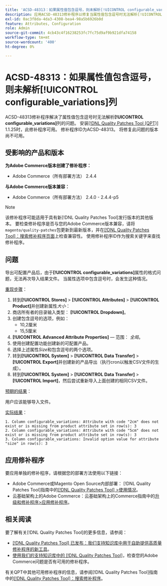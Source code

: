 ```yaml
---
title: 'ACSD-48313：如果属性值包含逗号，则未解析[!UICONTROL configurable_variations]列'
description: 应用ACSD-48313修补程序以修复当属性值包含逗号时无法解析[!UICONTROL configurable_variations]列的Adobe Commerce问题。
exl-id: 0ac3f8da-4da3-4308-bea4-98a5b6926b0d
feature: Attributes, Configuration
role: Admin
source-git-commit: 4cb43c4f16238253fc7fc75d9af9b921dfa74158
workflow-type: tm+mt
source-wordcount: '400'
ht-degree: 0%

---
```


# ACSD-48313：如果属性值包含逗号，则未解析&#x200B;**[!UICONTROL configurable_variations]**&#x200B;列

ACSD-48313修补程序解决了属性值包含逗号时无法解析&#x200B;**[!UICONTROL configurable_variations]**&#x200B;列的问题。 安装[[!DNL Quality Patches Tool (QPT)]](/help/announcements/adobe-commerce-announcements/magento-quality-patches-released-new-tool-to-self-serve-quality-patches.md) 1.1.25时，此修补程序可用。 修补程序ID为ACSD-48313。 将修复此问题的版本尚不可用。

## 受影响的产品和版本

**为Adobe Commerce版本创建了修补程序：**
* Adobe Commerce（所有部署方法） 2.4.4

**与Adobe Commerce版本兼容：**
* Adobe Commerce（所有部署方法） 2.4.0 - 2.4.4-p5

>[!NOTE]
>
>该修补程序可能适用于具有新[!DNL Quality Patches Tool]发行版本的其他版本。 要检查修补程序是否与您的Adobe Commerce版本兼容，请将`magento/quality-patches`包更新到最新版本，并在[[!DNL Quality Patches Tool]：搜索修补程序页面](https://experienceleague.adobe.com/tools/commerce-quality-patches/index.html?lang=zh-Hans)上检查兼容性。 使用修补程序ID作为搜索关键字来查找修补程序。

## 问题

导出可配置产品后，由于&#x200B;**[!UICONTROL configurable_variations]**&#x200B;属性的格式问题，无法再次导入结果文件。 当属性选项中包含逗号时，会发生这种情况。

<u>重现步骤</u>：

1. 转到&#x200B;**[!UICONTROL Stores]** > **[!UICONTROL Attributes]** > **[!UICONTROL Product]**&#x200B;并创建新属性&#x200B;_大小_：
1. 商店所有者的目录输入类型： **[!UICONTROL Dropdown]**。
1. 创建包含逗号的选项，例如：
   * 10,2厘米
   * 15,5厘米
1. **[!UICONTROL Advanced Attribute Properties]** — 范围： _全局_。
1. 使用创建配置功能创建新的可配置产品。
1. 选择上述属性&#x200B;_Size_&#x200B;和包含逗号的两个选项。
1. 转到&#x200B;**[!UICONTROL System]** > **[!UICONTROL Data Transfer]** > **[!UICONTROL Export]**&#x200B;并创建新的产品导出（执行cron以触发CSV文件的生成）。
1. 转到&#x200B;**[!UICONTROL System]** > **[!UICONTROL Data Transfer]** > **[!UICONTROL Import]**，然后尝试重新导入上面创建的相同CSV文件。

<u>预期的结果</u>：

用户应该能够导入文件。

<u>实际结果</u>：

```
1. Column configurable_variations: Attribute with code "2cm" does not exist or is missing from product attribute set in row(s): 3
2. Column configurable_variations: Attribute with code "5cm" does not exist or is missing from product attribute set in row(s): 3
3. Column configurable_variations: Invalid option value for attribute "size" in row(s): 3
```

## 应用修补程序

要应用单独的修补程序，请根据您的部署方法使用以下链接：

* Adobe Commerce或Magento Open Source内部部署： [!DNL Quality Patches Tool]指南中的[[!DNL Quality Patches Tool] >使用情况](https://experienceleague.adobe.com/docs/commerce-operations/tools/quality-patches-tool/usage.html?lang=zh-Hans)。
* 云基础架构上的Adobe Commerce：云基础架构上的Commerce指南中的[升级和修补程序>应用修补程序](https://experienceleague.adobe.com/docs/commerce-cloud-service/user-guide/develop/upgrade/apply-patches.html?lang=zh-Hans)。


## 相关阅读

要了解有关[!DNL Quality Patches Tool]的更多信息，请参阅：

* [[!DNL Quality Patches Tool] 已发布：我们支持知识库中用于自助提供高质量修补程序的新工具](/help/announcements/adobe-commerce-announcements/magento-quality-patches-released-new-tool-to-self-serve-quality-patches.md)。
* [使用我们的支持知识库中的 [!DNL Quality Patches Tool]](/help/support-tools/patches-available-in-qpt-tool/check-patch-for-magento-issue-with-magento-quality-patches.md)，检查您的Adobe Commerce问题是否有可用的修补程序。

有关QPT中其他可用修补程序的信息，请参阅[!DNL Quality Patches Tool]指南中的[[!DNL Quality Patches Tool]：搜索修补程序](https://experienceleague.adobe.com/tools/commerce-quality-patches/index.html?lang=zh-Hans)。

